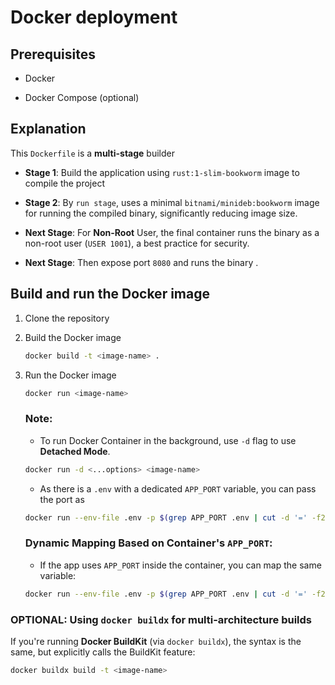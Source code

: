 # Docker deployment

## Prerequisites

- Docker

- Docker Compose (optional)

## Explanation

This `Dockerfile` is a **multi-stage** builder

- **Stage 1**: Build the application using `rust:1-slim-bookworm` image to compile the project

- **Stage 2**: By `run stage`, uses a minimal `bitnami/minideb:bookworm` image for running the compiled binary, significantly reducing image size.

- **Next Stage**: For **Non-Root** User, the final container runs the binary as a non-root user (`USER 1001`), a best practice for security.

- **Next Stage**: Then expose port `8080` and  runs the binary <image-name>.

## Build and run the Docker image

1. Clone the repository

2. Build the Docker image
    ```bash
    docker build -t <image-name> .
    ```

3. Run the Docker image
    
    ```bash
    docker run <image-name>
    ```

    ### **Note:**

    - To run Docker Container in the background, use `-d` flag to use **Detached Mode**.
    
    ```bash
    docker run -d <...options> <image-name>
    ```

    - As there is a `.env` with a dedicated `APP_PORT` variable, you can pass the port as
    
    ```bash
    docker run --env-file .env -p $(grep APP_PORT .env | cut -d '=' -f2):8080 forest-backend
    ```

    ### **Dynamic Mapping Based on Container**'s `APP_PORT`:

    - If the app uses `APP_PORT` inside the container, you can map the same variable:
  
    ```bash
    docker run --env-file .env -p $(grep APP_PORT .env | cut -d '=' -f2):$(grep APP_PORT .env | cut -d '=' -f2) <image-name>
    ```

### OPTIONAL: Using `docker buildx` for multi-architecture builds

If you're running **Docker BuildKit** (via `docker buildx`), the syntax is the same, but explicitly calls the BuildKit feature:

```bash
docker buildx build -t <image-name>
```